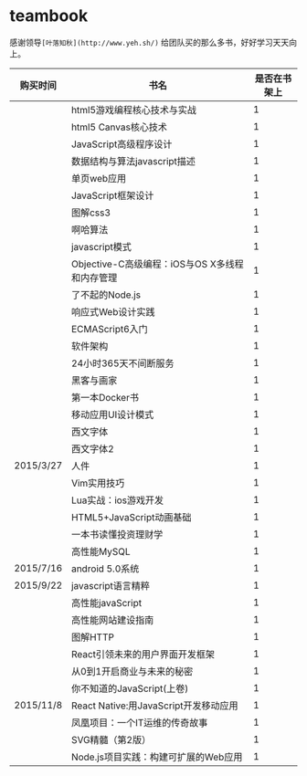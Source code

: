 # teambook

感谢领导`[叶落知秋](http://www.yeh.sh/)` 给团队买的那么多书，好好学习天天向上。

|购买时间|书名|是否在书架上|
----|------|----
||html5游戏编程核心技术与实战|1|
||html5 Canvas核心技术|1|
||JavaScript高级程序设计|1|
||数据结构与算法javascript描述|1|
||单页web应用|1|
||JavaScript框架设计|1|
||图解css3|1|
||啊哈算法|1|
||javascript模式|1|
||Objective-C高级编程：iOS与OS X多线程和内存管理|1|
||了不起的Node.js|1|
||响应式Web设计实践|1|
||ECMAScript6入门|1|
||软件架构|1|
||24小时365天不间断服务|1|
||黑客与画家|1|
||第一本Docker书|1|
||移动应用UI设计模式|1|
||西文字体|1|
||西文字体2|1|
|2015/3/27 |人件|1|
||Vim实用技巧|1|
||Lua实战：ios游戏开发|1|
||HTML5+JavaScript动画基础|1|
||一本书读懂投资理财学|1|
||高性能MySQL|1|
|2015/7/16|android 5.0系统|1|
|2015/9/22|javascript语言精粹|1|
||高性能javaScript|1|
||高性能网站建设指南|1|
||图解HTTP|1|
||React引领未来的用户界面开发框架|1|
||从0到1开启商业与未来的秘密|1|
||你不知道的JavaScript(上卷)|1|
|2015/11/8|React Native:用JavaScript开发移动应用|1|
||凤凰项目：一个IT运维的传奇故事|1|
||SVG精髓（第2版）|1|
||Node.js项目实践：构建可扩展的Web应用|1|